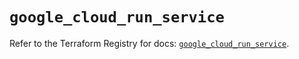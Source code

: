 # `google_cloud_run_service`

Refer to the Terraform Registry for docs: [`google_cloud_run_service`](https://registry.terraform.io/providers/hashicorp/google/6.24.0/docs/resources/cloud_run_service).
